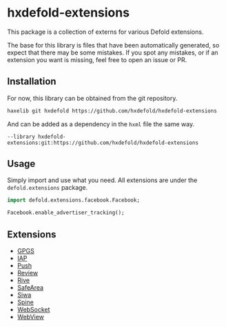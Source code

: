 # hxdefold-extensions

This package is a collection of externs for various Defold extensions.

The base for this library is files that have been automatically generated, so expect that there may be some mistakes.
If you spot any mistakes, or if an extension you want is missing, feel free to open an issue or PR.


## Installation

For now, this library can be obtained from the git repository.

```sh
haxelib git hxdefold https://github.com/hxdefold/hxdefold-extensions
```

And can be added as a dependency in the `hxml` file the same way.

```hxml
--library hxdefold-extensions:git:https://github.com/hxdefold/hxdefold-extensions
```


## Usage

Simply import and use what you need.
All extensions are under the `defold.extensions` package.

```haxe
import defold.extensions.facebook.Facebook;

Facebook.enable_advertiser_tracking();
```


## Extensions

- [GPGS](https://defold.com/extension-gpgs/api/)
- [IAP](https://defold.com/extension-iap/api/)
- [Push](https://defold.com/extension-push/api/)
- [Review](https://defold.com/extension-review/api/)
- [Rive](https://defold.com/extension-rive/api/)
- [SafeArea](https://defold.com/extension-safearea/api/)
- [Siwa](https://defold.com/extension-siwa/api/)
- [Spine](https://defold.com/extension-spine/api/)
- [WebSocket](https://defold.com/extension-websocket/api/)
- [WebView](https://defold.com/extension-webview/api/)
